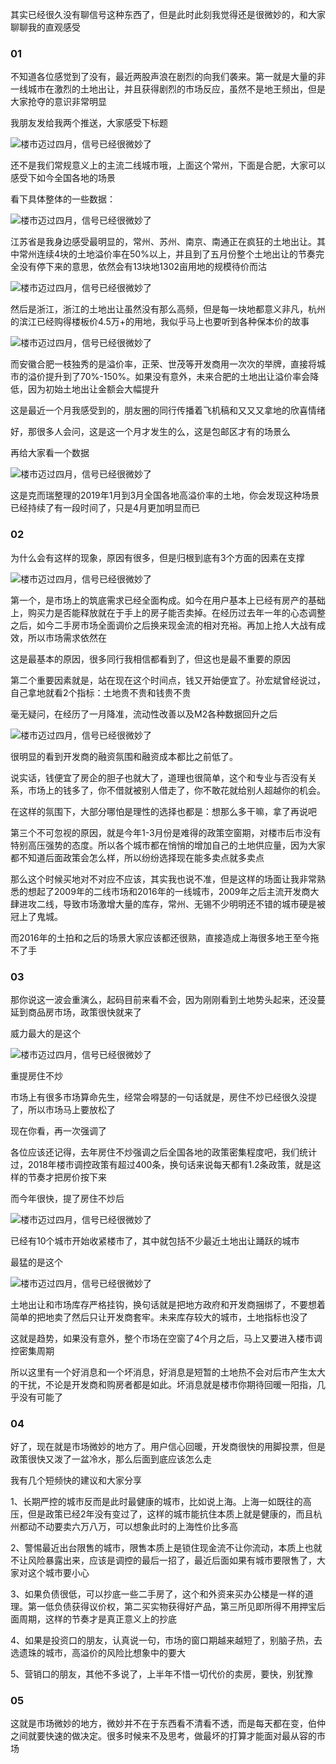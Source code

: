 其实已经很久没有聊信号这种东西了，但是此时此刻我觉得还是很微妙的，和大家聊聊我的直观感受

### 01

不知道各位感觉到了没有，最近两股声浪在剧烈的向我们袭来。第一就是大量的非一线城市在激烈的土地出让，并且获得剧烈的市场反应，虽然不是地王频出，但是大家抢夺的意识非常明显

我朋友发给我两个推送，大家感受下标题

![楼市迈过四月，信号已经很微妙了](/static/upload/1546300800161.jpg)

还不是我们常规意义上的主流二线城市哦，上面这个常州，下面是合肥，大家可以感受下如今全国各地的场景

看下具体整体的一些数据：

![楼市迈过四月，信号已经很微妙了](/static/upload/1546300800162.jpg)

江苏省是我身边感受最明显的，常州、苏州、南京、南通正在疯狂的土地出让。其中常州连续4块的土地溢价率在50%以上，并且到了五月份整个土地出让的节奏完全没有停下来的意思，依然会有13块地1302亩用地的规模待价而沽

![楼市迈过四月，信号已经很微妙了](/static/upload/1546300800163.jpg)

然后是浙江，浙江的土地出让虽然没有那么高频，但是每一块地都意义非凡，杭州的滨江已经购得楼板价4.5万+的用地，我似乎马上也要听到各种保本价的故事

![楼市迈过四月，信号已经很微妙了](/static/upload/1546300800164.jpg)

而安徽合肥一枝独秀的是溢价率，正荣、世茂等开发商用一次次的举牌，直接将城市的溢价提升到了70%-150%。如果没有意外，未来合肥的土地出让溢价率会降低，因为初始土地出让金额会大幅提升

这是最近一个月我感受到的，朋友圈的同行传播着飞机稿和又又又拿地的欣喜情绪

好，那很多人会问，这是这一个月才发生的么，这是包邮区才有的场景么

再给大家看一个数据

![楼市迈过四月，信号已经很微妙了](/static/upload/1546300800165.jpg)

这是克而瑞整理的2019年1月到3月全国各地高溢价率的土地，你会发现这种场景已经持续了有一段时间了，只是4月更加明显而已

### 02

为什么会有这样的现象，原因有很多，但是归根到底有3个方面的因素在支撑

![楼市迈过四月，信号已经很微妙了](/static/upload/1546300800166.jpg)

第一个，是市场上的筑底需求已经全面构成。如今在用户基本上已经有房产的基础上，购买力是否能释放就在于手上的房子能否卖掉。在经历过去年一年的心态调整之后，如今二手房市场全面调价之后换来现金流的相对充裕。再加上抢人大战有成效，所以市场需求依然在

这是最基本的原因，很多同行我相信都看到了，但这也是最不重要的原因

第二个重要因素就是，站在现在这个时间点，钱又开始便宜了。孙宏斌曾经说过，自己拿地就看2个指标：土地贵不贵和钱贵不贵

毫无疑问，在经历了一月降准，流动性改善以及M2各种数据回升之后

![楼市迈过四月，信号已经很微妙了](/static/upload/1546300800167.jpg)

很明显的看到开发商的融资氛围和融资成本都比之前低了。

说实话，钱便宜了房企的胆子也就大了，道理也很简单，这个和专业与否没有关系，市场上的钱多了，你不借就被别人借走了，你不敢花就给别人超越你的机会。

在这样的氛围下，大部分哪怕是理性的选择也都是：想那么多干嘛，拿了再说吧

第三个不可忽视的原因，就是今年1-3月份是难得的政策空窗期，对楼市后市没有特别高压强势的态度。所以各个城市都在悄悄的增加自己的土地供应量，因为大家都不知道后面政策会怎么样，所以纷纷选择现在能多卖点就多卖点

那么这个时候买地对不对应不应该，其实我也说不准，但是这样的场面让我非常熟悉的想起了2009年的二线市场和2016年的一线城市，2009年之后主流开发商大肆进攻二线，导致市场激增大量的库存，常州、无锡不少明明还不错的城市硬是被冠上了鬼城。

而2016年的土拍和之后的场景大家应该都还很熟，直接造成上海很多地王至今拖不了手

### 03

那你说这一波会重演么，起码目前来看不会，因为刚刚看到土地势头起来，还没蔓延到商品房市场，政策很快就来了

威力最大的是这个

![楼市迈过四月，信号已经很微妙了](/static/upload/1546300800168.jpg)

重提房住不炒

市场上有很多市场算命先生，经常会嘚瑟的一句话就是，房住不炒已经很久没提了，所以市场马上要放松了

现在你看，再一次强调了

各位应该还记得，去年房住不炒强调之后全国各地的政策密集程度吧，我们统计过，2018年楼市调控政策有超过400条，换句话来说每天都有1.2条政策，就是这样的节奏才把房价按下来

而今年很快，提了房住不炒后

![楼市迈过四月，信号已经很微妙了](/static/upload/1546300800169.jpg)

已经有10个城市开始收紧楼市了，其中就包括不少最近土地出让踊跃的城市

最猛的是这个

![楼市迈过四月，信号已经很微妙了](/static/upload/1546300800170.jpg)

土地出让和市场库存严格挂钩，换句话就是把地方政府和开发商捆绑了，不要想着简单的把地卖了然后只让开发商套牢。未来库存较大的城市，土地指标也没了

这就是趋势，如果没有意外，整个市场在空窗了4个月之后，马上又要进入楼市调控密集周期

所以这里有一个好消息和一个坏消息，好消息是短暂的土地热不会对后市产生太大的干扰，不论是开发商和购房者都是如此。坏消息就是楼市你期待回暖一阳指，几乎没有可能了

### 04

好了，现在就是市场微妙的地方了。用户信心回暖，开发商很快的用脚投票，但是政策很快又泼了一盆冷水，那么后面到底应该怎么走

我有几个短频快的建议和大家分享

1、长期严控的城市反而是此时最健康的城市，比如说上海。上海一如既往的高压，但是政策已经2年没有变过了，这样的城市能抗住本质上就是健康的，而且杭州都动不动要卖六万八万，可以想象此时的上海性价比多高

2、警惕最近出台限售的城市，限售本质上是锁住现金流不让你流动，本质上也就不让风险暴露出来，应该是调控的最后一招了，最近后面如果有城市要限售了，大家对这个城市要小心

3、如果负债很低，可以抄底一些二手房了，这个和外资来买办公楼是一样的道理。第一低负债获得议价权，第二买实物获得好产品，第三所见即所得不用押宝后面周期，这样的节奏才是真正意义上的抄底

4、如果是投资口的朋友，认真说一句，市场的窗口期越来越短了，别脑子热，去选遗珠的城市，高溢价的风险比想象中的要大

5、营销口的朋友，其他不多说了，上半年不惜一切代价的卖房，要快，别犹豫

### 05

这就是市场微妙的地方，微妙并不在于东西看不清看不透，而是每天都在变，伯仲之间就要快速的做决定。很多时候来不及思考，做最坏的打算才能面对最从容的市场